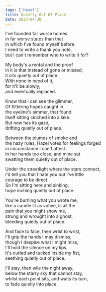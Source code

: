 ```yaml
---
tags: ['Hazel']
title: Quietly Out Of Place
date: 2023-04-30
---
```


I've founded far worse homes  
in far worse states than that  
in which I've found myself before.  
I need to write a thank you note,  
but I can't remember who to write it for?

My body's a rental and the proof  
in it is that instead of gone or missed,  
it sits quietly out of place.  
With none in need of it,  
for it'll be slowly,  
and eventually replaced.

Know that I can see the glimmer,  
Of flittering hopes caught in  
the eyeline's simmer, that found  
itself sitting cinched into a lake.  
But now has its gaze,  
drifting quietly out of place.

Between the plumes of smoke and  
the hazy rules, Hazel votes for feelings forged  
in circumstance I can't attest.  
In her hands too close, and mine sat  
swatting them quietly out of place.

Under the streetlight where the stars connect,  
I'd tell you that I hate you but I've little  
courage to be direct.  
So I'm sitting here and sinking,  
hope inching quietly out of place.

You're burning what you wrote me,  
like a candle lit as votive, is all the  
pain that you might show me,  
strung and wrought into a ghost,  
bleeding quietly out of place.

And face to face, then wrist to wrist,  
I'll grip the hands I may dismiss,  
though I despise what I might miss,  
I'll hold the silence on my lips.  
It's curled and tucked inside my fist,  
seething quietly out of place.

I'll stay, then wile the night away,  
below the starry sky that cannot stay,  
whilst each point sits, and waits its turn,  
to fade quietly into place.
